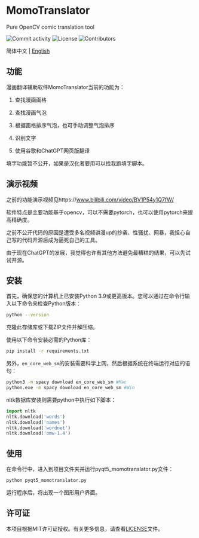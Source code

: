# MomoTranslator
Pure OpenCV comic translation tool

![Commit activity](https://img.shields.io/github/commit-activity/m/alicewish/MomoTranslator)
![License](https://img.shields.io/github/license/alicewish/MomoTranslator)
![Contributors](https://img.shields.io/github/contributors/alicewish/MomoTranslator)

简体中文 | [English](README_EN.md)

## 功能

漫画翻译辅助软件MomoTranslator当前的功能为：

1. 查找漫画画格

2. 查找漫画气泡

3. 根据画格排序气泡，也可手动调整气泡排序

4. 识别文字

5. 使用谷歌和ChatGPT网页版翻译

填字功能暂不公开，如果是汉化者要用可以找我跑填字脚本。

## 演示视频

之前的功能演示视频见https://www.bilibili.com/video/BV1P54y1Q7fW/

软件特点是主要功能基于opencv，可以不需要pytorch，也可以使用pytorch来提高精确度。

之前不公开代码的原因是遭受多名视频讲漫up的抄袭、性骚扰、网暴，我担心自己写的代码开源后成为逼死自己的工具。

由于现在ChatGPT的发展，我觉得也许有其他方法避免最糟糕的结果，可以先试试开源。

## 安装

首先，确保您的计算机上已安装Python 3.9或更高版本。您可以通过在命令行输入以下命令来检查Python版本：
```bash
python --version
```

克隆此存储库或下载ZIP文件并解压缩。

使用以下命令安装必需的Python库：
```bash
pip install -r requirements.txt
```

另外，`en_core_web_sm`的安装需要科学上网，然后根据系统在终端运行对应的语句：
```bash
python3 -m spacy download en_core_web_sm #Mac
python.exe -m spacy download en_core_web_sm #Win
```

nltk数据库安装则需要python中执行如下脚本：
```python
import nltk
nltk.download('words')
nltk.download('names')
nltk.download('wordnet')
nltk.download('omw-1.4')
```

## 使用

在命令行中，进入到项目文件夹并运行pyqt5_momotranslator.py文件：

```bash
python pyqt5_momotranslator.py
```

运行程序后，将出现一个图形用户界面。

## 许可证

本项目根据MIT许可证授权。有关更多信息，请查看[LICENSE](https://github.com/alicewish/MomoTranslator/blob/main/LICENSE)文件。
